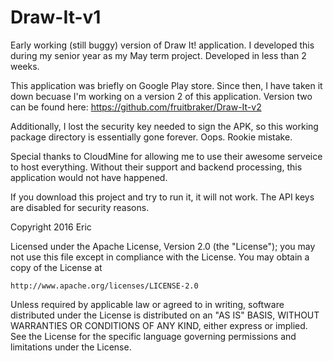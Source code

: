 # Draw-It-v1

Early working (still buggy) version of Draw It! application. I developed this during my senior year as my May term project. Developed in less than 2 weeks.

This application was briefly on Google Play store. Since then, I have taken it down becuase I'm working on a version 2 of this application. Version two can be found here: https://github.com/fruitbraker/Draw-It-v2

Additionally, I lost the security key needed to sign the APK, so this working package directory is essentially gone forever. Oops. Rookie mistake.

Special thanks to CloudMine for allowing me to use their awesome serveice to host everything. Without their support and backend processing, this application would not have happened.


If you download this project and try to run it, it will not work. The API keys are disabled for security reasons.

Copyright 2016 Eric

Licensed under the Apache License, Version 2.0 (the "License");
you may not use this file except in compliance with the License.
You may obtain a copy of the License at

    http://www.apache.org/licenses/LICENSE-2.0

Unless required by applicable law or agreed to in writing, software
distributed under the License is distributed on an "AS IS" BASIS,
WITHOUT WARRANTIES OR CONDITIONS OF ANY KIND, either express or implied.
See the License for the specific language governing permissions and
limitations under the License.
